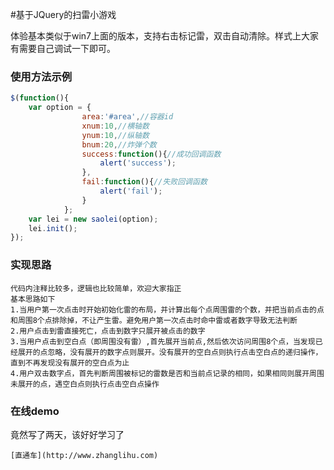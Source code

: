 #基于JQuery的扫雷小游戏

体验基本类似于win7上面的版本，支持右击标记雷，双击自动清除。样式上大家有需要自己调试一下即可。

### 使用方法示例

```javascript
$(function(){
    var option = {
                area:'#area',//容器id
                xnum:10,//横轴数
                ynum:10,//纵轴数
                bnum:20,//炸弹个数
                success:function(){//成功回调函数
                    alert('success');
                },
                fail:function(){//失败回调函数
                    alert('fail');
                }
            };
    var lei = new saolei(option);
    lei.init();
});
```

### 实现思路

```text
代码内注释比较多，逻辑也比较简单，欢迎大家指正
基本思路如下
1.当用户第一次点击时开始初始化雷的布局，并计算出每个点周围雷的个数，并把当前点击的点和周围8个点排除掉，不让产生雷。避免用户第一次点击时命中雷或者数字导致无法判断
2.用户点击到雷直接死亡，点击到数字只展开被点击的数字
3.当用户点击到空白点（即周围没有雷）,首先展开当前点,然后依次访问周围8个点，当发现已经展开的点忽略，没有展开的数字点则展开。没有展开的空白点则执行点击空白点的递归操作，直到不再发现没有展开的空白点为止
4.用户双击数字点，首先判断周围被标记的雷数是否和当前点记录的相同，如果相同则展开周围未展开的点，遇空白点则执行点击空白点操作

```


### 在线demo
竟然写了两天，该好好学习了
```text
[直通车](http://www.zhanglihu.com)
```
